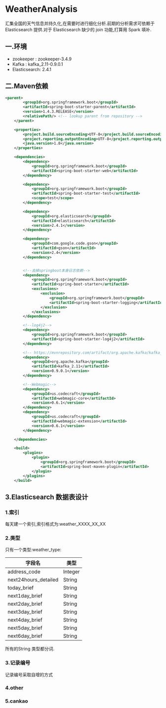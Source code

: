 # WeatherAnalysis
汇集全国的天气信息并持久化,在需要时进行细化分析.前期的分析需求可依赖于 Elasticsearch 提供.对于 Elasticsearch 缺少的 join 功能,打算用 Spark 填补.

## 一.环境

- zookeeper : zookeeper-3.4.9
- Kafka : kafka_2.11-0.9.0.1
- Elasticsearch: 2.4.1

## 二.Maven依赖

```xml
<parent>
        <groupId>org.springframework.boot</groupId>
        <artifactId>spring-boot-starter-parent</artifactId>
        <version>1.4.3.RELEASE</version>
        <relativePath/> <!-- lookup parent from repository -->
    </parent>

    <properties>
        <project.build.sourceEncoding>UTF-8</project.build.sourceEncoding>
        <project.reporting.outputEncoding>UTF-8</project.reporting.outputEncoding>
        <java.version>1.8</java.version>
    </properties>

    <dependencies>
        <dependency>
            <groupId>org.springframework.boot</groupId>
            <artifactId>spring-boot-starter-web</artifactId>
        </dependency>

        <dependency>
            <groupId>org.springframework.boot</groupId>
            <artifactId>spring-boot-starter-test</artifactId>
            <scope>test</scope>
        </dependency>

        <dependency>
            <groupId>org.elasticsearch</groupId>
            <artifactId>elasticsearch</artifactId>
            <version>2.4.1</version>
        </dependency>

        <dependency>
            <groupId>com.google.code.gson</groupId>
            <artifactId>gson</artifactId>
            <version>2.4</version>
        </dependency>


        <!--去掉springboot本身日志依赖-->
        <dependency>
            <groupId>org.springframework.boot</groupId>
            <artifactId>spring-boot-starter</artifactId>
            <exclusions>
                <exclusion>
                    <groupId>org.springframework.boot</groupId>
                    <artifactId>spring-boot-starter-logging</artifactId>
                </exclusion>
            </exclusions>
        </dependency>

        <!--log4j2-->
        <dependency>
            <groupId>org.springframework.boot</groupId>
            <artifactId>spring-boot-starter-log4j2</artifactId>
        </dependency>

        <!-- https://mvnrepository.com/artifact/org.apache.kafka/kafka_2.11 -->
        <dependency>
            <groupId>org.apache.kafka</groupId>
            <artifactId>kafka_2.11</artifactId>
            <version>0.9.0.1</version>
        </dependency>

        <!--Webmagic-->
        <dependency>
            <groupId>us.codecraft</groupId>
            <artifactId>webmagic-core</artifactId>
            <version>0.6.1</version>
        </dependency>
        <dependency>
            <groupId>us.codecraft</groupId>
            <artifactId>webmagic-extension</artifactId>
            <version>0.6.1</version>
        </dependency>

    </dependencies>

    <build>
        <plugins>
            <plugin>
                <groupId>org.springframework.boot</groupId>
                <artifactId>spring-boot-maven-plugin</artifactId>
            </plugin>
        </plugins>
    </build>
```

## 3.Elasticsearch 数据表设计

### 1.索引
每天建一个索引,索引格式为:weather_XXXX_XX_XX

### 2.类型
只有一个类型:weather_type:

字段名|类型
---|---
address_code    | Integer
next24hours_detailed    | String
today_brief |   String
next1day_brief |   String 
next2day_brief |   String
next3day_brief |   String
next4day_brief |   String
next5day_brief |   String
next6day_brief |   String

所有的String 类型都分词.


### 3.记录编号
记录编号采取自增的方式

### 4.other


### 5.cankao